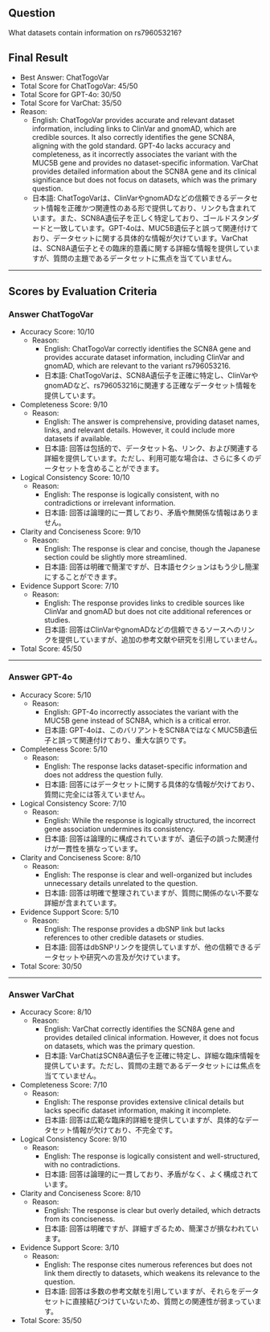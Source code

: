 ## Question

What datasets contain information on rs796053216?

## Final Result

- Best Answer: ChatTogoVar
- Total Score for ChatTogoVar: 45/50
- Total Score for GPT-4o: 30/50
- Total Score for VarChat: 35/50
- Reason:
  - English: ChatTogoVar provides accurate and relevant dataset information, including links to ClinVar and gnomAD, which are credible sources. It also correctly identifies the gene SCN8A, aligning with the gold standard. GPT-4o lacks accuracy and completeness, as it incorrectly associates the variant with the MUC5B gene and provides no dataset-specific information. VarChat provides detailed information about the SCN8A gene and its clinical significance but does not focus on datasets, which was the primary question.
  - 日本語: ChatTogoVarは、ClinVarやgnomADなどの信頼できるデータセット情報を正確かつ関連性のある形で提供しており、リンクも含まれています。また、SCN8A遺伝子を正しく特定しており、ゴールドスタンダードと一致しています。GPT-4oは、MUC5B遺伝子と誤って関連付けており、データセットに関する具体的な情報が欠けています。VarChatは、SCN8A遺伝子とその臨床的意義に関する詳細な情報を提供していますが、質問の主題であるデータセットに焦点を当てていません。

---

## Scores by Evaluation Criteria

### Answer ChatTogoVar
- Accuracy Score: 10/10
  - Reason: 
    - English: ChatTogoVar correctly identifies the SCN8A gene and provides accurate dataset information, including ClinVar and gnomAD, which are relevant to the variant rs796053216.
    - 日本語: ChatTogoVarは、SCN8A遺伝子を正確に特定し、ClinVarやgnomADなど、rs796053216に関連する正確なデータセット情報を提供しています。
- Completeness Score: 9/10
  - Reason: 
    - English: The answer is comprehensive, providing dataset names, links, and relevant details. However, it could include more datasets if available.
    - 日本語: 回答は包括的で、データセット名、リンク、および関連する詳細を提供しています。ただし、利用可能な場合は、さらに多くのデータセットを含めることができます。
- Logical Consistency Score: 10/10
  - Reason: 
    - English: The response is logically consistent, with no contradictions or irrelevant information.
    - 日本語: 回答は論理的に一貫しており、矛盾や無関係な情報はありません。
- Clarity and Conciseness Score: 9/10
  - Reason: 
    - English: The response is clear and concise, though the Japanese section could be slightly more streamlined.
    - 日本語: 回答は明確で簡潔ですが、日本語セクションはもう少し簡潔にすることができます。
- Evidence Support Score: 7/10
  - Reason: 
    - English: The response provides links to credible sources like ClinVar and gnomAD but does not cite additional references or studies.
    - 日本語: 回答はClinVarやgnomADなどの信頼できるソースへのリンクを提供していますが、追加の参考文献や研究を引用していません。
- Total Score: 45/50

---

### Answer GPT-4o
- Accuracy Score: 5/10
  - Reason: 
    - English: GPT-4o incorrectly associates the variant with the MUC5B gene instead of SCN8A, which is a critical error.
    - 日本語: GPT-4oは、このバリアントをSCN8AではなくMUC5B遺伝子と誤って関連付けており、重大な誤りです。
- Completeness Score: 5/10
  - Reason: 
    - English: The response lacks dataset-specific information and does not address the question fully.
    - 日本語: 回答にはデータセットに関する具体的な情報が欠けており、質問に完全には答えていません。
- Logical Consistency Score: 7/10
  - Reason: 
    - English: While the response is logically structured, the incorrect gene association undermines its consistency.
    - 日本語: 回答は論理的に構成されていますが、遺伝子の誤った関連付けが一貫性を損なっています。
- Clarity and Conciseness Score: 8/10
  - Reason: 
    - English: The response is clear and well-organized but includes unnecessary details unrelated to the question.
    - 日本語: 回答は明確で整理されていますが、質問に関係のない不要な詳細が含まれています。
- Evidence Support Score: 5/10
  - Reason: 
    - English: The response provides a dbSNP link but lacks references to other credible datasets or studies.
    - 日本語: 回答はdbSNPリンクを提供していますが、他の信頼できるデータセットや研究への言及が欠けています。
- Total Score: 30/50

---

### Answer VarChat
- Accuracy Score: 8/10
  - Reason: 
    - English: VarChat correctly identifies the SCN8A gene and provides detailed clinical information. However, it does not focus on datasets, which was the primary question.
    - 日本語: VarChatはSCN8A遺伝子を正確に特定し、詳細な臨床情報を提供しています。ただし、質問の主題であるデータセットには焦点を当てていません。
- Completeness Score: 7/10
  - Reason: 
    - English: The response provides extensive clinical details but lacks specific dataset information, making it incomplete.
    - 日本語: 回答は広範な臨床的詳細を提供していますが、具体的なデータセット情報が欠けており、不完全です。
- Logical Consistency Score: 9/10
  - Reason: 
    - English: The response is logically consistent and well-structured, with no contradictions.
    - 日本語: 回答は論理的に一貫しており、矛盾がなく、よく構成されています。
- Clarity and Conciseness Score: 8/10
  - Reason: 
    - English: The response is clear but overly detailed, which detracts from its conciseness.
    - 日本語: 回答は明確ですが、詳細すぎるため、簡潔さが損なわれています。
- Evidence Support Score: 3/10
  - Reason: 
    - English: The response cites numerous references but does not link them directly to datasets, which weakens its relevance to the question.
    - 日本語: 回答は多数の参考文献を引用していますが、それらをデータセットに直接結びつけていないため、質問との関連性が弱まっています。
- Total Score: 35/50